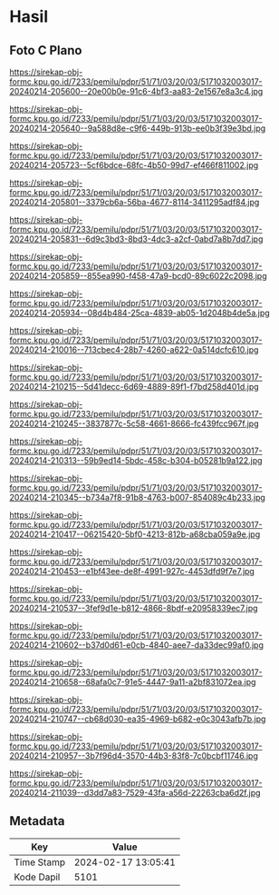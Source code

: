 # Hasil

## Foto C Plano

https://sirekap-obj-formc.kpu.go.id/7233/pemilu/pdpr/51/71/03/20/03/5171032003017-20240214-205600--20e00b0e-91c6-4bf3-aa83-2e1567e8a3c4.jpg

https://sirekap-obj-formc.kpu.go.id/7233/pemilu/pdpr/51/71/03/20/03/5171032003017-20240214-205640--9a588d8e-c9f6-449b-913b-ee0b3f39e3bd.jpg

https://sirekap-obj-formc.kpu.go.id/7233/pemilu/pdpr/51/71/03/20/03/5171032003017-20240214-205723--5cf6bdce-68fc-4b50-99d7-ef466f811002.jpg

https://sirekap-obj-formc.kpu.go.id/7233/pemilu/pdpr/51/71/03/20/03/5171032003017-20240214-205801--3379cb6a-56ba-4677-8114-3411295adf84.jpg

https://sirekap-obj-formc.kpu.go.id/7233/pemilu/pdpr/51/71/03/20/03/5171032003017-20240214-205831--6d9c3bd3-8bd3-4dc3-a2cf-0abd7a8b7dd7.jpg

https://sirekap-obj-formc.kpu.go.id/7233/pemilu/pdpr/51/71/03/20/03/5171032003017-20240214-205859--855ea990-f458-47a9-bcd0-89c6022c2098.jpg

https://sirekap-obj-formc.kpu.go.id/7233/pemilu/pdpr/51/71/03/20/03/5171032003017-20240214-205934--08d4b484-25ca-4839-ab05-1d2048b4de5a.jpg

https://sirekap-obj-formc.kpu.go.id/7233/pemilu/pdpr/51/71/03/20/03/5171032003017-20240214-210016--713cbec4-28b7-4260-a622-0a514dcfc610.jpg

https://sirekap-obj-formc.kpu.go.id/7233/pemilu/pdpr/51/71/03/20/03/5171032003017-20240214-210215--5d41decc-6d69-4889-89f1-f7bd258d401d.jpg

https://sirekap-obj-formc.kpu.go.id/7233/pemilu/pdpr/51/71/03/20/03/5171032003017-20240214-210245--3837877c-5c58-4661-8666-fc439fcc967f.jpg

https://sirekap-obj-formc.kpu.go.id/7233/pemilu/pdpr/51/71/03/20/03/5171032003017-20240214-210313--59b9ed14-5bdc-458c-b304-b05281b9a122.jpg

https://sirekap-obj-formc.kpu.go.id/7233/pemilu/pdpr/51/71/03/20/03/5171032003017-20240214-210345--b734a7f8-91b8-4763-b007-854089c4b233.jpg

https://sirekap-obj-formc.kpu.go.id/7233/pemilu/pdpr/51/71/03/20/03/5171032003017-20240214-210417--06215420-5bf0-4213-812b-a68cba059a9e.jpg

https://sirekap-obj-formc.kpu.go.id/7233/pemilu/pdpr/51/71/03/20/03/5171032003017-20240214-210453--e1bf43ee-de8f-4991-927c-4453dfd9f7e7.jpg

https://sirekap-obj-formc.kpu.go.id/7233/pemilu/pdpr/51/71/03/20/03/5171032003017-20240214-210537--3fef9d1e-b812-4866-8bdf-e20958339ec7.jpg

https://sirekap-obj-formc.kpu.go.id/7233/pemilu/pdpr/51/71/03/20/03/5171032003017-20240214-210602--b37d0d61-e0cb-4840-aee7-da33dec99af0.jpg

https://sirekap-obj-formc.kpu.go.id/7233/pemilu/pdpr/51/71/03/20/03/5171032003017-20240214-210658--68afa0c7-91e5-4447-9a11-a2bf831072ea.jpg

https://sirekap-obj-formc.kpu.go.id/7233/pemilu/pdpr/51/71/03/20/03/5171032003017-20240214-210747--cb68d030-ea35-4969-b682-e0c3043afb7b.jpg

https://sirekap-obj-formc.kpu.go.id/7233/pemilu/pdpr/51/71/03/20/03/5171032003017-20240214-210957--3b7f96d4-3570-44b3-83f8-7c0bcbf11746.jpg

https://sirekap-obj-formc.kpu.go.id/7233/pemilu/pdpr/51/71/03/20/03/5171032003017-20240214-211039--d3dd7a83-7529-43fa-a56d-22263cba6d2f.jpg


## Metadata

| Key        | Value               |
| ---------- | ------------------- |
| Time Stamp | 2024-02-17 13:05:41 |
| Kode Dapil | 5101                |



